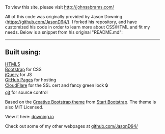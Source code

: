 To view this site, please visit http://johnsabrams.com/

All of this code was originally provided by Jason Downing (https://github.com/JasonD94/). I forked his repository, and have customized his code in order to learn more about CSS/HTML and fit my needs. Below is a snippet from his original "README.md":

-----

Built using:
--------------------------------------------------------------------------------
[HTML5](https://developers.google.com/web/)  
[Bootstrap](http://getbootstrap.com/) for CSS  
[jQuery](https://jquery.com/) for JS  
[GitHub Pages](https://pages.github.com/) for hosting  
[CloudFlare](https://www.cloudflare.com/) for the SSL cert and fancy green lock :lock:  
[git](https://git-scm.com/) for source control

Based on the
[Creative Bootstrap theme](http://startbootstrap.com/template-overviews/creative/)
from [Start Bootstrap](http://startbootstrap.com/).
The theme is also MIT Licensed.

View it here: [downing.io](https://downing.io/)

Check out some of my other webpages at 
[github.com/JasonD94/](https://github.com/JasonD94/)
